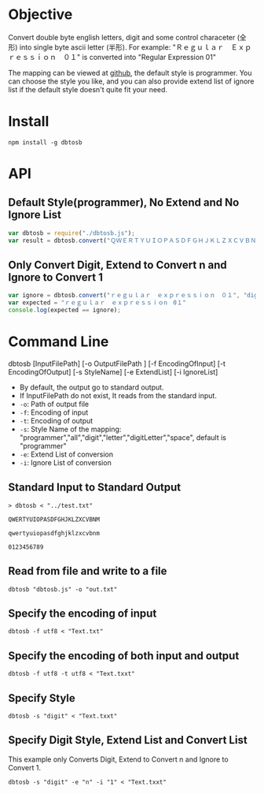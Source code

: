 # Objective
Convert double byte english letters, digit and some control characeter (全形) into single byte ascii letter (半形). For example:
"Ｒｅｇｕｌａｒ　Ｅｘｐｒｅｓｓｉｏｎ　０１" is converted into
"Regular Expression 01"

The mapping can be viewed at [github](https://github.com/Jasonlhy/dbtosb/blob/master/dbtosb.js), the default style is programmer. You can choose the style you like, and you can also provide extend list of ignore list if the default style doesn't quite fit your need.

# Install 

`npm install -g dbtosb`

# API

## Default Style(programmer), No Extend and No Ignore List
```js
var dbtosb = require("./dbtosb.js");
var result = dbtosb.convert("ＱＷＥＲＴＹＵＩＯＰＡＳＤＦＧＨＪＫＬＺＸＣＶＢＮＭ");
```

## Only Convert Digit, Extend to Convert n and Ignore to Convert 1
```js
var ignore = dbtosb.convert("ｒｅｇｕｌａｒ　ｅｘｐｒｅｓｓｉｏｎ　０１", "digit", "n", "1");
var expected = "ｒｅｇｕｌａｒ　ｅｘｐｒｅｓｓｉｏn　0１"
console.log(expected == ignore);
```

# Command Line

dbtosb [InputFilePath] [-o OutputFilePath ] [-f EncodingOfInput] [-t EncodingOfOutput] [-s StyleName] [-e ExtendList] [-i IgnoreList]

- By default, the output go to standard output. 
- If InputFilePath do not exist, It reads from the standard input.
- `-o`: Path of output file
- `-f`: Encoding of input
- `-t`: Encoding of output
- `-s`: Style Name of the mapping: "programmer","all","digit","letter","digitLetter","space", default is "programmer"
- `-e`: Extend List of conversion
- `-i`: Ignore List of conversion

## Standard Input to Standard Output 
```
> dbtosb < "../test.txt"

QWERTYUIOPASDFGHJKLZXCVBNM

qwertyuiopasdfghjklzxcvbnm

0123456789
```

## Read from file and write to a file
`dbtosb "dbtosb.js" -o "out.txt"`

## Specify the encoding of input
`dbtosb -f utf8 < "Text.txt"`

## Specify the encoding of both input and output
`dbtosb -f utf8 -t utf8 < "Text.txxt"`

## Specify Style
`dbtosb -s "digit" < "Text.txxt"`

## Specify Digit Style, Extend List and Convert List
This example only Converts Digit, Extend to Convert n and Ignore to Convert 1.

`dbtosb -s "digit" -e "n" -i "1" < "Text.txxt"`